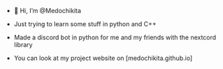 - 👋 Hi, I’m @Medochikita

- Just trying to learn some stuff in python and C++

- Made a discord bot in python for me and my friends with the nextcord library

- You can look at my project website on [medochikita.github.io]
